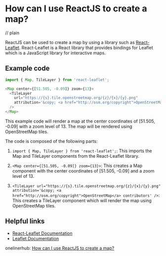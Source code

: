 # How can I use ReactJS to create a map?
// plain

ReactJS can be used to create a map by using a library such as [React-Leaflet](https://react-leaflet.js.org/). React-Leaflet is a React library that provides bindings for Leaflet which is a JavaScript library for interactive maps.

## Example code

```js
import { Map, TileLayer } from 'react-leaflet';

<Map center={[51.505, -0.09]} zoom={13}>
  <TileLayer
    url="https://{s}.tile.openstreetmap.org/{z}/{x}/{y}.png"
    attribution='&copy; <a href="http://osm.org/copyright">OpenStreetMap</a> contributors'
  />
</Map>
```

This example code will render a map at the center coordinates of [51.505, -0.09] with a zoom level of 13. The map will be rendered using OpenStreetMap tiles.

The code is composed of the following parts:

1. `import { Map, TileLayer } from 'react-leaflet';`: This imports the Map and TileLayer components from the React-Leaflet library.

2. `<Map center={[51.505, -0.09]} zoom={13}>`: This creates a Map component with the center coordinates of [51.505, -0.09] and a zoom level of 13.

3. `<TileLayer url="https://{s}.tile.openstreetmap.org/{z}/{x}/{y}.png" attribution='&copy; <a href="http://osm.org/copyright">OpenStreetMap</a> contributors' />`: This creates a TileLayer component which will render the map using OpenStreetMap tiles.

## Helpful links

- [React-Leaflet Documentation](https://react-leaflet.js.org/)
- [Leaflet Documentation](https://leafletjs.com/reference-1.6.0.html)

onelinerhub: [How can I use ReactJS to create a map?](https://onelinerhub.com/reactjs/how-can-i-use-reactjs-to-create-a-map)
